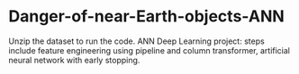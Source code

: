 # Danger-of-near-Earth-objects-ANN

Unzip the dataset to run the code.
ANN Deep Learning project: 
steps include feature engineering using pipeline and column transformer, artificial neural network with early stopping.
